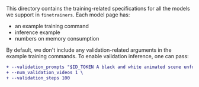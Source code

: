 This directory contains the training-related specifications for all the models we support in `finetrainers`. Each model page has:

* an example training command
* inference example
* numbers on memory consumption

By default, we don't include any validation-related arguments in the example training commands. To enable validation inference, one can pass:

```diff
+ --validation_prompts "$ID_TOKEN A black and white animated scene unfolds with an anthropomorphic goat surrounded by musical notes and symbols, suggesting a playful environment. Mickey Mouse appears, leaning forward in curiosity as the goat remains still. The goat then engages with Mickey, who bends down to converse or react. The dynamics shift as Mickey grabs the goat, potentially in surprise or playfulness, amidst a minimalistic background. The scene captures the evolving relationship between the two characters in a whimsical, animated setting, emphasizing their interactions and emotions.@@@49x512x768:::$ID_TOKEN A woman with long brown hair and light skin smiles at another woman with long blonde hair. The woman with brown hair wears a black jacket and has a small, barely noticeable mole on her right cheek. The camera angle is a close-up, focused on the woman with brown hair's face. The lighting is warm and natural, likely from the setting sun, casting a soft glow on the scene. The scene appears to be real-life footage@@@49x512x768" \
+ --num_validation_videos 1 \
+ --validation_steps 100
```